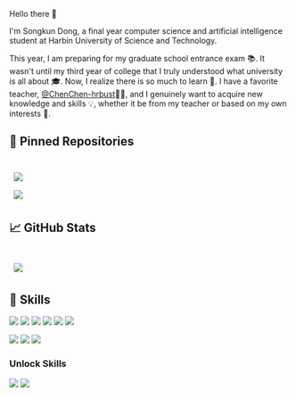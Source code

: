 
Hello there 👋

I'm Songkun Dong, a final year computer science and artificial intelligence student at Harbin University of Science and Technology.

This year, I am preparing for my graduate school entrance exam 📚. It wasn't until my third year of college that I truly understood what university is all about 🎓. Now, I realize there is so much to learn 🌟.  I have a favorite teacher, [@ChenChen-hrbust](https://github.com/ChenChen-hrbust)👩‍🏫, and I genuinely want to acquire new knowledge and skills 💡, whether it be from my teacher or based on my own interests 🌱.

## 📌 Pinned Repositories

<br>

<a href="https://github.com/dongska/Flappy-Bird-EasyX">
  <img align="center" style="margin:0.5rem" src="https://github-readme-stats.vercel.app/api/pin/?username=dongska&repo=Flappy-Bird-EasyX&title_color=ffffff&text_color=c9cacc&icon_color=4AB197&bg_color=1A2B34" />
</a>

<br>

<a href="https://github.com/dongska/Speaker-Classification-KNN">
  <img align="center" style="margin:0.5rem" src="https://github-readme-stats.vercel.app/api/pin/?username=dongska&repo=Speaker-Classification-KNN&title_color=ffffff&text_color=c9cacc&icon_color=4AB197&bg_color=1A2B34" />
</a>


## &#x1f4c8; GitHub Stats

<br>

<a href="https://github.com/dongska">
  <img align="center" style="margin:0.5rem" src="https://github-readme-stats.vercel.app/api/top-langs/?username=dongska&hide=html,css&title_color=ffffff&text_color=c9cacc&icon_color=4AB197&bg_color=1A2B34" />
</a>


## 💼 Skills

![](https://img.shields.io/badge/Code-C-informational?style=flat&logo=C&logoColor=white&color=4AB197)
![](https://img.shields.io/badge/Code-C++-informational?style=flat&logo=C%2B%2B&logoColor=white&color=4AB197)
![](https://img.shields.io/badge/Code-Matlab-informational?style=flat&logo=Matlab&logoColor=white&color=4AB197)
![](https://img.shields.io/badge/Math-Calculus-informational?style=flat&logo=mathworks&logoColor=white&color=4AB197)
![](https://img.shields.io/badge/Math-Linear_Algebra-informational?style=flat&logo=mathworks&logoColor=white&color=4AB197)
![](https://img.shields.io/badge/Math-Probability-informational?style=flat&logo=mathworks&logoColor=white&color=4AB197)

![](https://img.shields.io/badge/Design-Lightroom-informational?style=flat&logo=Adobe%20Lightroom&logoColor=white&color=4AB197)
![](https://img.shields.io/badge/Design-Photoshop-informational?style=flat&logo=Adobe%20Photoshop&logoColor=white&color=4AB197)
![](https://img.shields.io/badge/Design-Premiere_Pro-informational?style=flat&logo=Adobe%20Premiere%20Pro&logoColor=white&color=4AB197)


### Unlock Skills

![](https://img.shields.io/badge/Code-Python-informational?style=flat&logo=Python&logoColor=white&color=4AB197)
![](https://img.shields.io/badge/Code-Swift-informational?style=flat&logo=Swift&logoColor=white&color=4AB197)
